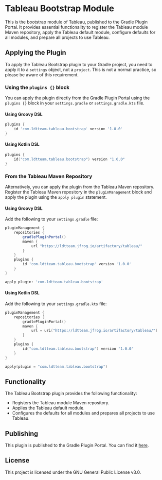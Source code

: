 # Tableau Bootstrap Module

This is the bootstrap module of Tableau, published to the Gradle Plugin Portal. It provides essential functionality to register the Tableau module Maven repository, apply the Tableau default module, configure defaults for all modules, and prepare all projects to use Tableau.

## Applying the Plugin

To apply the Tableau Bootstrap plugin to your Gradle project, you need to apply it to a `settings` object, not a `project`. This is not a normal practice, so please be aware of this requirement.


### Using the `plugins {}` block

You can apply the plugin directly from the Gradle Plugin Portal using the `plugins {}` block in your `settings.gradle` or `settings.gradle.kts` file.

#### Using Groovy DSL

```groovy
plugins {
    id 'com.ldtteam.tableau.bootstrap' version '1.0.0'
}
```

#### Using Kotlin DSL

```kotlin
plugins {
    id("com.ldtteam.tableau.bootstrap") version "1.0.0"
}
```

### From the Tableau Maven Repository

Alternatively, you can apply the plugin from the Tableau Maven repository.
Register the Tableau Maven repository in the `pluginManagement` block and apply the plugin using the `apply plugin` statement.

#### Using Groovy DSL

Add the following to your `settings.gradle` file:

```groovy
pluginManagement {
    repositories {
        gradlePluginPortal()
        maven {
            url "https://ldtteam.jfrog.io/artifactory/tableau/"
        }
    }
    plugins {
        id 'com.ldtteam.tableau.bootstrap' version '1.0.0'
    }
}

apply plugin: 'com.ldtteam.tableau.bootstrap'
```

#### Using Kotlin DSL

Add the following to your `settings.gradle.kts` file:

```kotlin
pluginManagement {
    repositories {
        gradlePluginPortal()
        maven {
            url = uri("https://ldtteam.jfrog.io/artifactory/tableau/")
        }
    }
    plugins {
        id("com.ldtteam.tableau.bootstrap") version "1.0.0"
    }
}

apply(plugin = "com.ldtteam.tableau.bootstrap")
```


## Functionality

The Tableau Bootstrap plugin provides the following functionality:

- Registers the Tableau module Maven repository.
- Applies the Tableau default module.
- Configures the defaults for all modules and prepares all projects to use Tableau.

## Publishing

This plugin is published to the Gradle Plugin Portal. You can find it [here](https://plugins.gradle.org/plugin/com.ldtteam.tableau.bootstrap).

## License

This project is licensed under the GNU General Public License v3.0.